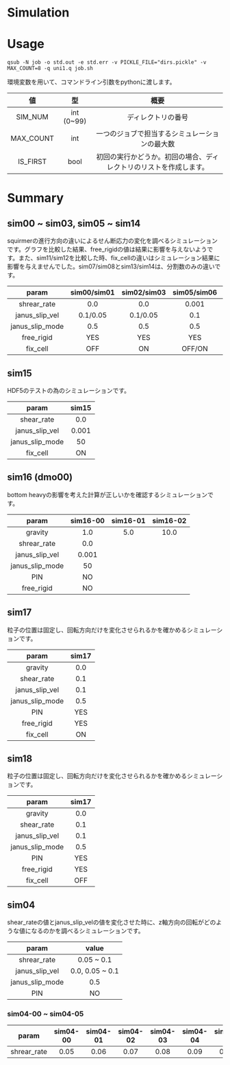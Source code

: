 # Simulation

# Usage
```
qsub -N job -o std.out -e std.err -v PICKLE_FILE="dirs.pickle" -v MAX_COUNT=8 -q uni1.q job.sh
```
環境変数を用いて、コマンドライン引数をpythonに渡します。

|値|型|概要|
|:-:|:-:|:-:|
|SIM_NUM|int (0~99)|ディレクトリの番号|
|MAX_COUNT|int|一つのジョブで担当するシミュレーションの最大数|
|IS_FIRST|bool|初回の実行かどうか。初回の場合、ディレクトリのリストを作成します。|

# Summary
## sim00 ~ sim03, sim05 ~ sim14
squirmerの進行方向の違いによるせん断応力の変化を調べるシミュレーションです。グラフを比較した結果、free_rigidの値は結果に影響を与えないようです。また、sim11/sim12を比較した時、fix_cellの違いはシミュレーション結果に影響を与えませんでした。sim07/sim08とsim13/sim14は、分割数のみの違いです。

|param          |sim00/sim01|sim02/sim03|sim05/sim06|sim07/sim08|sim09/sim10|sim11/sim12|sim13/sim14|
|:-:            |        :-:|        :-:|        :-:|        :-:|        :-:|        :-:|        :-:|
|shrear_rate    |        0.0|        0.0|      0.001|        0.0|        0.0|        0.0|        0.0|
|janus_slip_vel |   0.1/0.05|   0.1/0.05|        0.1|   0.1/0.05|   0.1/0.05|      0.001|   0.1/0.05|
|janus_slip_mode|        0.5|        0.5|        0.5|        0.5|        0.5|         50|        0.5|
|free_rigid     |        YES|        YES|        YES|         NO|         NO|         NO|         NO|
|fix_cell       |        OFF|         ON|     OFF/ON|         ON|        OFF|     OFF/ON|         ON|

## sim15
HDF5のテストの為のシミュレーションです。

|param          |sim15|
|:-:            |  :-:|
|shear_rate     |  0.0|
|janus_slip_vel |0.001|
|janus_slip_mode|   50|
|fix_cell       |   ON|

## sim16 (dmo00)
bottom heavyの影響を考えた計算が正しいかを確認するシミュレーションです。

|param          |sim16-00|sim16-01|sim16-02|
|:-:            |     :-:|     :-:|     :-:|
|gravity        |     1.0|     5.0|    10.0|
|shrear_rate    |     0.0|
|janus_slip_vel |   0.001|
|janus_slip_mode|      50|
|PIN            |      NO|
|free_rigid     |      NO|

## sim17
粒子の位置は固定し、回転方向だけを変化させられるかを確かめるシミュレーションです。

 |param          |sim17|
 |:-:            |  :-:|
 |gravity        |  0.0|
 |shear_rate     |  0.1|
 |janus_slip_vel |  0.1|
 |janus_slip_mode|  0.5|
 |PIN            |  YES|
 |free_rigid     |  YES|
 |fix_cell       |   ON|

## sim18
粒子の位置は固定し、回転方向だけを変化させられるかを確かめるシミュレーションです。

 |param          |sim17|
 |:-:            |  :-:|
 |gravity        |  0.0|
 |shear_rate     |  0.1|
 |janus_slip_vel |  0.1|
 |janus_slip_mode|  0.5|
 |PIN            |  YES|
 |free_rigid     |  YES|
 |fix_cell       |  OFF|

## sim04
shear_rateの値とjanus_slip_velの値を変化させた時に、z軸方向の回転がどのような値になるのかを調べるシミュレーションです。

|param          |          value|
|:-:            |            :-:|
|shrear_rate    |     0.05 ~ 0.1|
|janus_slip_vel |0.0, 0.05 ~ 0.1|
|janus_slip_mode|            0.5|
|PIN            |             NO|

### sim04-00 ~ sim04-05
|param         |       sim04-00|       sim04-01|       sim04-02|       sim04-03|       sim04-04|       sim04-05|
|:-:           |            :-:|            :-:|            :-:|            :-:|            :-:|            :-:|
|shrear_rate   |           0.05|           0.06|           0.07|           0.08|           0.09|           0.10|
